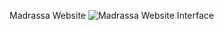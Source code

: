 Madrassa Website
![Madrassa Website Interface](https://github.com/NomanAli5700/Madrassa-Website/assets/145667163/7e5da6a7-be0c-4fb5-abd3-41c710bb6942)
